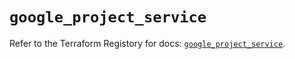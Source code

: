 # `google_project_service`

Refer to the Terraform Registory for docs: [`google_project_service`](https://registry.terraform.io/providers/hashicorp/google-beta/4.80.0/docs/resources/google_project_service).
